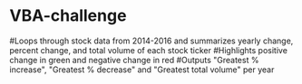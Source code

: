 # VBA-challenge
#Loops through stock data from 2014-2016 and summarizes yearly change, percent change, and total volume of each stock ticker
#Highlights positive change in green and negative change in red
#Outputs "Greatest % increase", "Greatest % decrease" and "Greatest total volume" per year

